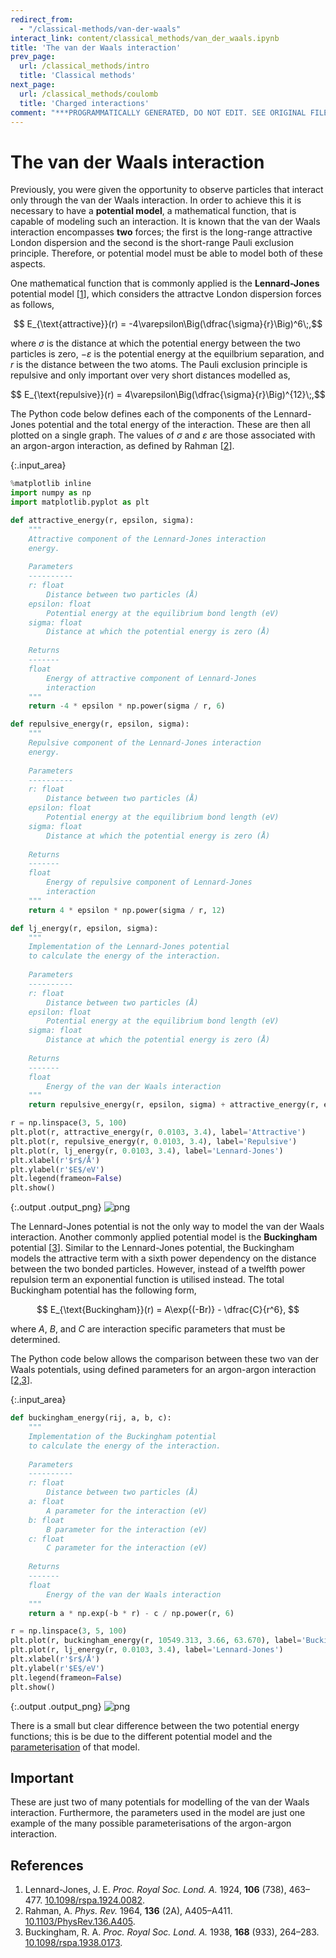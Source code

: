 ```yaml
---
redirect_from:
  - "/classical-methods/van-der-waals"
interact_link: content/classical_methods/van_der_waals.ipynb
title: 'The van der Waals interaction'
prev_page:
  url: /classical_methods/intro
  title: 'Classical methods'
next_page:
  url: /classical_methods/coulomb
  title: 'Charged interactions'
comment: "***PROGRAMMATICALLY GENERATED, DO NOT EDIT. SEE ORIGINAL FILES IN /content***"
---
```


# The van der Waals interaction

Previously, you were given the opportunity to observe particles that interact only through the van der Waals interaction. 
In order to achieve this it is necessary to have a **potential model**, a mathematical function, that is capable of modeling such an interaction. 
It is known that the van der Waals interaction encompasses **two** forces; the first is the long-range attractive London dispersion and the second is the short-range Pauli exclusion principle.
Therefore, or potential model must be able to model both of these aspects. 

One mathematical function that is commonly applied is the **Lennard-Jones** potential model [[1](#references)], which considers the attractve London dispersion forces as follows, 

$$ E_{\text{attractive}}(r) = -4\varepsilon\Big(\dfrac{\sigma}{r}\Big)^6\;,$$ 

where $\sigma$ is the distance at which the potential energy between the two particles is zero, $-\varepsilon$ is the potential energy at the equilbrium separation, and $r$ is the distance between the two atoms. 
The Pauli exclusion principle is repulsive and only important over very short distances modelled as, 

$$ E_{\text{repulsive}}(r) = 4\varepsilon\Big(\dfrac{\sigma}{r}\Big)^{12}\;,$$

The Python code below defines each of the components of the Lennard-Jones potential and the total energy of the interaction.
These are then all plotted on a single graph. 
The values of $\sigma$ and $\varepsilon$ are those associated with an argon-argon interaction, as defined by Rahman [[2](#references)].



{:.input_area}
```python
%matplotlib inline
import numpy as np
import matplotlib.pyplot as plt

def attractive_energy(r, epsilon, sigma):
    """
    Attractive component of the Lennard-Jones interaction
    energy.
    
    Parameters
    ----------
    r: float
        Distance between two particles (Å)
    epsilon: float 
        Potential energy at the equilibrium bond length (eV)
    sigma: float 
        Distance at which the potential energy is zero (Å)
    
    Returns
    -------
    float
        Energy of attractive component of Lennard-Jones 
        interaction
    """
    return -4 * epsilon * np.power(sigma / r, 6)

def repulsive_energy(r, epsilon, sigma):
    """
    Repulsive component of the Lennard-Jones interaction
    energy.
    
    Parameters
    ----------
    r: float
        Distance between two particles (Å)
    epsilon: float 
        Potential energy at the equilibrium bond length (eV)
    sigma: float 
        Distance at which the potential energy is zero (Å)
    
    Returns
    -------
    float
        Energy of repulsive component of Lennard-Jones 
        interaction
    """
    return 4 * epsilon * np.power(sigma / r, 12)

def lj_energy(r, epsilon, sigma):
    """
    Implementation of the Lennard-Jones potential 
    to calculate the energy of the interaction.
    
    Parameters
    ----------
    r: float
        Distance between two particles (Å)
    epsilon: float 
        Potential energy at the equilibrium bond length (eV)
    sigma: float 
        Distance at which the potential energy is zero (Å)
    
    Returns
    -------
    float
        Energy of the van der Waals interaction
    """
    return repulsive_energy(r, epsilon, sigma) + attractive_energy(r, epsilon, sigma)

r = np.linspace(3, 5, 100)
plt.plot(r, attractive_energy(r, 0.0103, 3.4), label='Attractive')
plt.plot(r, repulsive_energy(r, 0.0103, 3.4), label='Repulsive')
plt.plot(r, lj_energy(r, 0.0103, 3.4), label='Lennard-Jones')
plt.xlabel(r'$r$/Å')
plt.ylabel(r'$E$/eV')
plt.legend(frameon=False)
plt.show()
```



{:.output .output_png}
![png](../images/classical_methods/van_der_waals_1_0.png)



The Lennard-Jones potential is not the only way to model the van der Waals interaction. 
Another commonly applied potential model is the **Buckingham** potential [[3](#references)].
Similar to the Lennard-Jones potential, the Buckingham models the attractive term with a sixth power dependency on the distance between the two bonded particles. 
However, instead of a twelfth power repulsion term an exponential function is utilised instead. 
The total Buckingham potential has the following form, 

$$ E_{\text{Buckingham}}(r) = A\exp{(-Br)} - \dfrac{C}{r^6}, $$

where $A$, $B$, and $C$ are interaction specific parameters that must be determined. 

The Python code below allows the comparison between these two van der Waals potentials, using defined parameters for an argon-argon interaction [[2,3](#references)].



{:.input_area}
```python
def buckingham_energy(rij, a, b, c):
    """
    Implementation of the Buckingham potential 
    to calculate the energy of the interaction.
    
    Parameters
    ----------
    r: float
        Distance between two particles (Å)
    a: float 
        A parameter for the interaction (eV)
    b: float 
        B parameter for the interaction (eV)
    c: float 
        C parameter for the interaction (eV)
        
    Returns
    -------
    float
        Energy of the van der Waals interaction
    """
    return a * np.exp(-b * r) - c / np.power(r, 6)

r = np.linspace(3, 5, 100)
plt.plot(r, buckingham_energy(r, 10549.313, 3.66, 63.670), label='Buckingham')
plt.plot(r, lj_energy(r, 0.0103, 3.4), label='Lennard-Jones')
plt.xlabel(r'$r$/Å')
plt.ylabel(r'$E$/eV')
plt.legend(frameon=False)
plt.show()
```



{:.output .output_png}
![png](../images/classical_methods/van_der_waals_3_0.png)



There is a small but clear difference between the two potential energy functions; this is be due to the different potential model and the [parameterisation](http://pythoninchemistry.org/sim_and_scat/parameterisation/intro) of that model.

## Important

These are just two of many potentials for modelling of the van der Waals interaction. Furthermore, the parameters used in the model are just one example of the many possible parameterisations of the argon-argon interaction. 

## References

1. Lennard-Jones, J. E. *Proc. Royal Soc. Lond. A.* 1924, **106** (738), 463–477. [10.1098/rspa.1924.0082](https://doi.org/10.1098/rspa.1924.0082).
2. Rahman, A. *Phys. Rev.* 1964, **136** (2A), A405–A411. [10.1103/PhysRev.136.A405](https://doi.org/10.1103/PhysRev.136.A405).
3. Buckingham, R. A. *Proc. Royal Soc. Lond. A.* 1938, **168** (933), 264–283. [10.1098/rspa.1938.0173](https://doi.org/10.1098/rspa.1938.0173).
